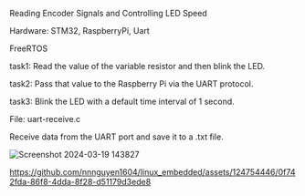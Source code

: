 Reading Encoder Signals and Controlling LED Speed 

Hardware: STM32, RaspberryPi, Uart

FreeRTOS

task1: Read the value of the variable resistor and then blink the LED.

task2: Pass that value to the Raspberry Pi via the UART protocol.

task3: Blink the LED with a default time interval of 1 second.

File: uart-receive.c

Receive data from the UART port and save it to a .txt file.

![Screenshot 2024-03-19 143827](https://github.com/nnnguyen1604/linux_embedded/assets/124754446/de07544a-1f2c-4d35-835b-a69e63b9a0b9)

https://github.com/nnnguyen1604/linux_embedded/assets/124754446/0f742fda-86f8-4dda-8f28-d51179d3ede8

